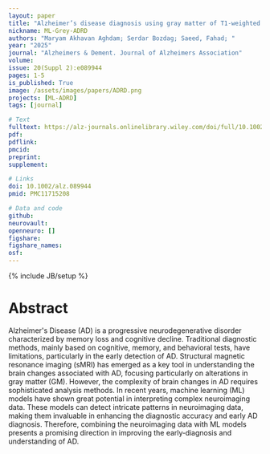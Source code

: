 ```yaml
---
layout: paper
title: "Alzheimer’s disease diagnosis using gray matter of T1-weighted sMRI data and vision transformer"
nickname: ML-Grey-ADRD
authors: "Maryam Akhavan Aghdam; Serdar Bozdag; Saeed, Fahad; "
year: "2025"
journal: "Alzheimers & Dement. Journal of Alzheimers Association"
volume: 
issue: 20(Suppl 2):e089944
pages: 1-5
is_published: True
image: /assets/images/papers/ADRD.png
projects: [ML-ADRD]
tags: [journal]

# Text
fulltext: https://alz-journals.onlinelibrary.wiley.com/doi/full/10.1002/alz.089944
pdf:
pdflink:
pmcid:
preprint: 
supplement:

# Links
doi: 10.1002/alz.089944
pmid: PMC11715208

# Data and code
github: 
neurovault:
openneuro: []
figshare:
figshare_names:
osf:
---
```

{% include JB/setup %}

# Abstract

Alzheimer's Disease (AD) is a progressive neurodegenerative disorder characterized by memory loss and cognitive decline. Traditional diagnostic methods, mainly based on cognitive, memory, and behavioral tests, have limitations, particularly in the early detection of AD. Structural magnetic resonance imaging (sMRI) has emerged as a key tool in understanding the brain changes associated with AD, focusing particularly on alterations in gray matter (GM). However, the complexity of brain changes in AD requires sophisticated analysis methods. In recent years, machine learning (ML) models have shown great potential in interpreting complex neuroimaging data. These models can detect intricate patterns in neuroimaging data, making them invaluable in enhancing the diagnostic accuracy and early AD diagnosis. Therefore, combining the neuroimaging data with ML models presents a promising direction in improving the early‐diagnosis and understanding of AD.
